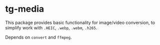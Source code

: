 # tg-media

This package provides basic functionality for image/video conversion, to simplify work with `.HEIC`, `.webp`, `.webm`, `.h265`.

Depends on `convert` and `ffmpeg`.
